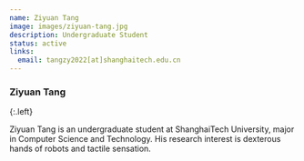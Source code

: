 ```yaml
---
name: Ziyuan Tang
image: images/ziyuan-tang.jpg
description: Undergraduate Student
status: active
links:
  email: tangzy2022[at]shanghaitech.edu.cn
---
```


### Ziyuan Tang
{:.left}

Ziyuan Tang is an undergraduate student at ShanghaiTech University, major in Computer Science and Technology. His research interest is dexterous hands of robots and tactile sensation.

